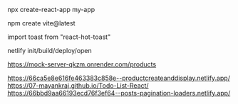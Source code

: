 
<!-- create React app -->
npx create-react-app my-app

npm create vite@latest

<!-- totst usecase -->
import toast from "react-hot-toast"
<Toaster position="top-right" />

<!-- deploy  -->
netlify init/build/deploy/open


<!-- json server -->
https://mock-server-qkzm.onrender.com/products


<!-- projects -->
https://66ca5e8e616fe463383c858e--productcreateanddisplay.netlify.app/
https://07-mayankraj.github.io/Todo-List-React/
https://66bbd9aa66193ecd76f3ef64--posts-pagination-loaders.netlify.app/